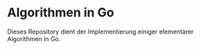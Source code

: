 # Algorithmen in Go

Dieses Repository dient der Implementierung einiger elementarer Algorithmen in Go.
